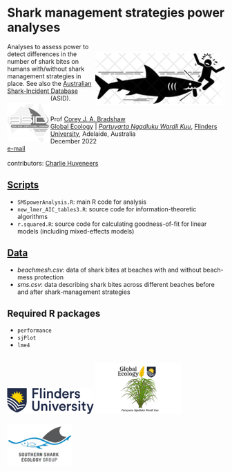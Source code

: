 # Shark management strategies power analyses
<img align="right" src="www/sharkbitenet.png" alt="shark bite icon" width="300" style="margin-top: 20px">

Analyses to assess power to detect differences in the number of shark bites on humans with/without shark management strategies in place. See also the <a href="https://github.com/cjabradshaw/AustralianSharkIncidentDatabase">Australian Shark-Incident Database</a> (ASID).
<a href="https://github.com/cjabradshaw/AustralianSharkIncidentDatabase"><img align="left" src="www/ASIDlogo3.png" alt="ASID logo" width="100" style="margin-top: 20px"></a>

<br>
Prof <a href="https://globalecologyflinders.com/people/#DIRECTOR">Corey J. A. Bradshaw</a> <br>
<a href="http://globalecologyflinders.com" target="_blank">Global Ecology</a> | <em><a href="https://globalecologyflinders.com/partuyarta-ngadluku-wardli-kuu/" target="_blank">Partuyarta Ngadluku Wardli Kuu</a></em>, <a href="http://flinders.edu.au" target="_blank">Flinders University</a>, Adelaide, Australia <br>
December 2022 <br>
<a href=mailto:corey.bradshaw@flinders.edu.au>e-mail</a> <br>
<br>
contributors: <a href="https://www.flinders.edu.au/people/charlie.huveneers">Charlie Huveneers</a>

## <a href="https://github.com/cjabradshaw/SharkManagementStrategiesPower/tree/main/scripts">Scripts</a>
- <code>SMSpowerAnalysis.R</code>: main R code for analysis
- <code>new_lmer_AIC_tables3.R</code>: source code for information-theoretic algorithms
- <code>r.squared.R</code>: source code for calculating goodness-of-fit for linear models (including mixed-effects models)

## <a href="https://github.com/cjabradshaw/SharkManagementStrategiesPower/tree/main/data">Data</a>
- <em>beachmesh.csv</em>: data of shark bites at beaches with and without beach-mess protection
- <em>sms.csv</em>: data describing shark bites across different beaches before and after shark-management strategies


## Required R packages
- <code>performance</code>
- <code>sjPlot</code>
- <code>lme4</code>

<a href="https://www.flinders.edu.au"><img align="bottom-left" src="www/Flinders_University_Logo_Horizontal_RGB_Master.png" alt="Flinders University logo" width="200" style="margin-top: 20px"></a>
<a href="https://globalecologyflinders.com"><img align="bottom-left" src="www/GEL Logo Kaurna New Transp.png" alt="GEL logo" width="200" style="margin-top: 20px"></a>
<a href="https://twitter.com/SouthernSharkEG"><img align="bottom-left" src="www/SSEG.png" alt="SSEG logo" width="150" style="margin-top: 20px"></a>

